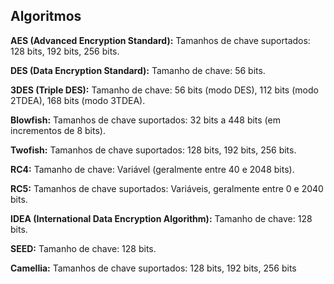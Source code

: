 ## Algoritmos
**AES (Advanced Encryption Standard):** Tamanhos de chave suportados: 128 bits, 192 bits, 256 bits.

**DES (Data Encryption Standard):** Tamanho de chave: 56 bits.

**3DES (Triple DES):** Tamanho de chave: 56 bits (modo DES), 112 bits (modo 2TDEA), 168 bits (modo 3TDEA).

**Blowfish:** Tamanhos de chave suportados: 32 bits a 448 bits (em incrementos de 8 bits).

**Twofish:** Tamanhos de chave suportados: 128 bits, 192 bits, 256 bits.

**RC4:** Tamanho de chave: Variável (geralmente entre 40 e 2048 bits).

**RC5:** Tamanhos de chave suportados: Variáveis, geralmente entre 0 e 2040 bits.

**IDEA (International Data Encryption Algorithm):** Tamanho de chave: 128 bits.

**SEED:** Tamanho de chave: 128 bits.

**Camellia:** Tamanhos de chave suportados: 128 bits, 192 bits, 256 bits